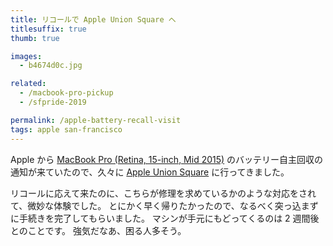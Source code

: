 ```yaml
---
title: リコールで Apple Union Square へ
titlesuffix: true
thumb: true

images:
  - b4674d0c.jpg

related:
  - /macbook-pro-pickup
  - /sfpride-2019

permalink: /apple-battery-recall-visit
tags: apple san-francisco
---
```


Apple から [MacBook Pro (Retina, 15-inch, Mid 2015)](/gear#macbook-pro-retina-15-inch-mid-2015) のバッテリー自主回収の通知が来ていたので、久々に [Apple Union Square](https://www.apple.com/retail/unionsquare/) に行ってきました。

リコールに応えて来たのに、こちらが修理を求めているかのような対応をされて、微妙な体験でした。
とにかく早く帰りたかったので、なるべく突っ込まずに手続きを完了してもらいました。
マシンが手元にもどってくるのは 2 週間後とのことです。
強気だなあ、困る人多そう。
